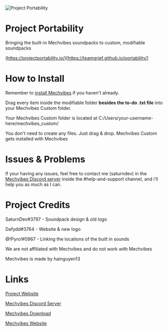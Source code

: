 ![Project Portability](https://i.ibb.co/D8L1kcF/current-logo.png)

# Project Portability

Bringing the built-in Mechvibes soundpacks to custom, modifiable soundpacks



(https://projectportability.io/)[https://teamgrief.github.io/portability/]




# How to Install

Remember to [install Mechvibes](https://mechvibes.com/download/) if you haven't already.



Drag every item inside the modifiable folder **besides the to-do .txt file** into your Mechvibes Custom folder.

Your Mechvibes Custom folder is located at C:/Users/your-username-here/mechvibes_custom/

You don't need to create any files. Just drag & drop. Mechvibes Custom gets installed with Mechvibes





# Issues & Problems

If your having any issues, feel free to contact me (saturndev) in the [Mechvibes Discord server](https://discord.gg/ydZqwvrvYS) inside the #help-and-support channel, and i'll help you as much as I can.





# Project Credits

SaturnDev#3797 - Soundpack design & old logo

Dafydd#3764 - Website & new logo

@!Pyro!#0967 - Linking the locations of the built in sounds



We are not affiliated with Mechvibes and do not work with Mechvibes

Mechvibes is made by hainguyen13



# Links

[Project Website](https://teamgrief.github.io/portability/)

[Mechvibes Discord Server](https://discord.gg/ydZqwvrvYS)

[Mechvibes Download](https://mechvibes.com/download/)

[Mechvibes Website](https://mechvibes.com/)
